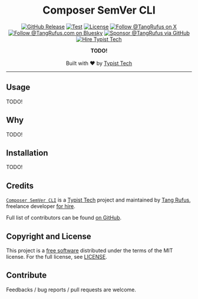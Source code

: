 <div align="center">

# Composer SemVer CLI

[![GitHub Release](https://img.shields.io/github/v/release/typisttech/composer-semver-cli)](https://github.com/typisttech/composer-semver-cli/releases)
[![Test](https://github.com/typisttech/composer-semver-cli/actions/workflows/test.yml/badge.svg)](https://github.com/typisttech/composer-semver-cli/actions/workflows/test.yml)
[![License](https://img.shields.io/github/license/typisttech/composer-semver-cli.svg)](https://github.com/typisttech/composer-semver-cli/blob/master/LICENSE)
[![Follow @TangRufus on X](https://img.shields.io/badge/Follow-TangRufus-15202B?logo=x&logoColor=white)](https://x.com/tangrufus)
[![Follow @TangRufus.com on Bluesky](https://img.shields.io/badge/Bluesky-TangRufus.com-blue?logo=bluesky)](https://bsky.app/profile/tangrufus.com)
[![Sponsor @TangRufus via GitHub](https://img.shields.io/badge/Sponsor-TangRufus-EA4AAA?logo=githubsponsors)](https://github.com/sponsors/tangrufus)
[![Hire Typist Tech](https://img.shields.io/badge/Hire-Typist%20Tech-778899)](https://typist.tech/contact/)

<p>
  <strong>TODO!</strong>
  <br>
  <br>
  Built with ♥ by <a href="https://typist.tech/">Typist Tech</a>
</p>

</div>

---

## Usage

TODO!

## Why

TODO!

## Installation

TODO!

## Credits

[`Composer SemVer CLI`](https://github.com/typisttech/composer-semver-cli) is a [Typist Tech](https://typist.tech)
project and maintained by [Tang Rufus](https://x.com/TangRufus), freelance
developer [for hire](https://typist.tech/contact/).

Full list of contributors can be
found [on GitHub](https://github.com/typisttech/composer-semver-cli/graphs/contributors).

## Copyright and License

This project is a [free software](https://www.gnu.org/philosophy/free-sw.en.html) distributed under the terms of
the MIT license. For the full license, see [LICENSE](./LICENSE).

## Contribute

Feedbacks / bug reports / pull requests are welcome.
